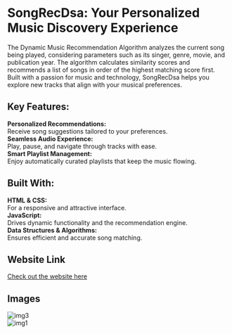 # SongRecDsa: Your Personalized Music Discovery Experience
The Dynamic Music Recommendation Algorithm analyzes the current song being played, considering parameters such as its singer, genre, movie, and publication year. The algorithm calculates similarity scores and recommends a list of songs in order of the highest matching score first. Built with a passion for music and technology, SongRecDsa helps you explore new tracks that align with your musical preferences.
## Key Features:
**Personalized Recommendations:**   
Receive song suggestions tailored to your preferences.  
**Seamless Audio Experience:**   
Play, pause, and navigate through tracks with ease.  
**Smart Playlist Management:**  
Enjoy automatically curated playlists that keep the music flowing. 
## Built With:  
**HTML & CSS:**  
For a responsive and attractive interface.    
**JavaScript:**     
Drives dynamic functionality and the recommendation engine.  
**Data Structures & Algorithms:**    
Ensures efficient and accurate song matching.  
## Website Link
[Check out the website here](https://yashhatwargit.github.io/SongRecDsa/)
## Images
![img3](https://github.com/user-attachments/assets/1acc452f-fb41-4d70-a962-61814c7cd200)  
![img1](https://github.com/user-attachments/assets/ca23d11e-2765-4759-b560-54217e40c44d)

